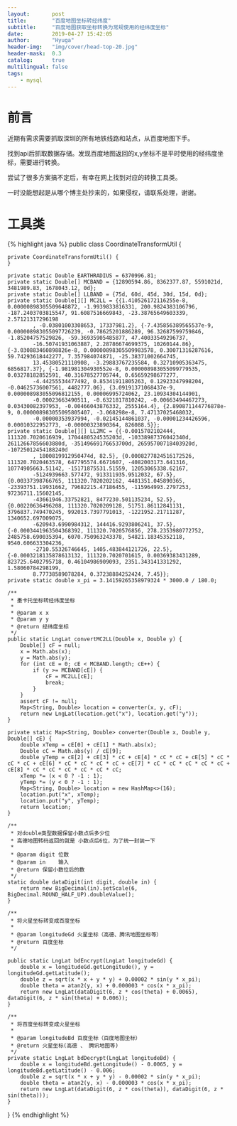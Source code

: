 ```yaml
---
layout:       post
title:        "百度地图坐标转经纬度"
subtitle:     "百度地图获取坐标转换为常规使用的经纬度坐标"
date:         2019-04-27 15:42:05
author:       "Hyuga"
header-img:   "img/cover/head-top-20.jpg"
header-mask:  0.3
catalog:      true
multilingual: false
tags:
    - mysql
---
```


# 前言
近期有需求需要抓取深圳的所有地铁线路和站点，从百度地图下手。

找到api后抓取数据存储。发现百度地图返回的x,y坐标不是平时使用的经纬度坐标，需要进行转换。

尝试了很多方案搞不定后，有幸在网上找到对应的转换工具类。

一时没能想起是从哪个博主处抄来的，如果侵权，请联系处理，谢谢。

# 工具类
{% highlight java %}
public class CoordinateTransformUtil {

    private CoordinateTransformUtil() {
    }

    private static Double EARTHRADIUS = 6370996.81;
    private static Double[] MCBAND = {12890594.86, 8362377.87, 5591021d, 3481989.83, 1678043.12, 0d};
    private static Double[] LLBAND = {75d, 60d, 45d, 30d, 15d, 0d};
    private static Double[][] MC2LL = {{1.410526172116255e-8, 0.00000898305509648872, -1.9939833816331, 200.9824383106796, -187.2403703815547, 91.6087516669843, -23.38765649603339, 2.57121317296198
            , -0.03801003308653, 17337981.2}, {-7.435856389565537e-9, 0.000008983055097726239, -0.78625201886289, 96.32687599759846, -1.85204757529826, -59.36935905485877, 47.40033549296737,
            -16.50741931063887, 2.28786674699375, 10260144.86}, {-3.030883460898826e-8, 0.00000898305509983578, 0.30071316287616, 59.74293618442277, 7.357984074871, -25.38371002664745,
            13.45380521110908, -3.29883767235584, 0.32710905363475, 6856817.37}, {-1.981981304930552e-8, 0.000008983055099779535, 0.03278182852591, 40.31678527705744, 0.65659298677277,
            -4.44255534477492, 0.85341911805263, 0.12923347998204, -0.04625736007561, 4482777.06}, {3.09191371068437e-9, 0.000008983055096812155, 0.00006995724062, 23.10934304144901,
            -0.00023663490511, -0.6321817810242, -0.00663494467273, 0.03430082397953, -0.00466043876332, 2555164.4}, {2.890871144776878e-9, 0.000008983055095805407, -3.068298e-8, 7.47137025468032,
            -0.00000353937994, -0.02145144861037, -0.00001234426596, 0.00010322952773, -0.00000323890364, 826088.5}};
    private static Double[][] LL2MC = {{-0.0015702102444, 111320.7020616939, 1704480524535203d, -10338987376042340d, 26112667856603880d, -35149669176653700d, 26595700718403920d, -10725012454188240d
            , 1800819912950474d, 82.5}, {0.0008277824516172526, 111320.7020463578, 647795574.6671607, -4082003173.641316, 10774905663.51142, -15171875531.51559, 12053065338.62167,
            -5124939663.577472, 913311935.9512032, 67.5}, {0.00337398766765, 111320.7020202162, 4481351.045890365, -23393751.19931662, 79682215.47186455, -115964993.2797253, 97236711.15602145,
            -43661946.33752821, 8477230.501135234, 52.5}, {0.00220636496208, 111320.7020209128, 51751.86112841131, 3796837.749470245, 992013.7397791013, -1221952.21711287, 1340652.697009075,
            -620943.6990984312, 144416.9293806241, 37.5}, {-0.0003441963504368392, 111320.7020576856, 278.2353980772752, 2485758.690035394, 6070.750963243378, 54821.18345352118, 9540.606633304236,
            -2710.55326746645, 1405.483844121726, 22.5}, {-0.0003218135878613132, 111320.7020701615, 0.00369383431289, 823725.6402795718, 0.46104986909093, 2351.343141331292, 1.58060784298199,
            8.77738589078284, 0.37238884252424, 7.45}};
    private static double x_pi = 3.14159265358979324 * 3000.0 / 180.0;

    /**
     * 墨卡托坐标转经纬度坐标
     *
     * @param x x
     * @param y y
     * @return 经纬度坐标
     */
    public static LngLat convertMC2LL(Double x, Double y) {
        Double[] cF = null;
        x = Math.abs(x);
        y = Math.abs(y);
        for (int cE = 0; cE < MCBAND.length; cE++) {
            if (y >= MCBAND[cE]) {
                cF = MC2LL[cE];
                break;
            }
        }
        assert cF != null;
        Map<String, Double> location = converter(x, y, cF);
        return new LngLat(location.get("x"), location.get("y"));
    }

    private static Map<String, Double> converter(Double x, Double y, Double[] cE) {
        double xTemp = cE[0] + cE[1] * Math.abs(x);
        Double cC = Math.abs(y) / cE[9];
        double yTemp = cE[2] + cE[3] * cC + cE[4] * cC * cC + cE[5] * cC * cC * cC + cE[6] * cC * cC * cC * cC + cE[7] * cC * cC * cC * cC * cC + cE[8] * cC * cC * cC * cC * cC * cC;
        xTemp *= (x < 0 ? -1 : 1);
        yTemp *= (y < 0 ? -1 : 1);
        Map<String, Double> location = new HashMap<>(16);
        location.put("x", xTemp);
        location.put("y", yTemp);
        return location;
    }

    /**
     * 对double类型数据保留小数点后多少位
     * 高德地图转码返回的就是 小数点后6位，为了统一封装一下
     *
     * @param digit 位数
     * @param in    输入
     * @return 保留小数位后的数
     */
    static double dataDigit(int digit, double in) {
        return new BigDecimal(in).setScale(6, BigDecimal.ROUND_HALF_UP).doubleValue();
    }

    /**
     * 将火星坐标转变成百度坐标
     *
     * @param longitudeGd 火星坐标（高德、腾讯地图坐标等）
     * @return 百度坐标
     */

    public static LngLat bdEncrypt(LngLat longitudeGd) {
        double x = longitudeGd.getLongitude(), y = longitudeGd.getLatitude();
        double z = sqrt(x * x + y * y) + 0.00002 * sin(y * x_pi);
        double theta = atan2(y, x) + 0.000003 * cos(x * x_pi);
        return new LngLat(dataDigit(6, z * cos(theta) + 0.0065), dataDigit(6, z * sin(theta) + 0.006));
    }

    /**
     * 将百度坐标转变成火星坐标
     *
     * @param longitudeBd 百度坐标（百度地图坐标）
     * @return 火星坐标(高德 、 腾讯地图等)
     */
    private static LngLat bdDecrypt(LngLat longitudeBd) {
        double x = longitudeBd.getLongitude() - 0.0065, y = longitudeBd.getLatitude() - 0.006;
        double z = sqrt(x * x + y * y) - 0.00002 * sin(y * x_pi);
        double theta = atan2(y, x) - 0.000003 * cos(x * x_pi);
        return new LngLat(dataDigit(6, z * cos(theta)), dataDigit(6, z * sin(theta)));
    }
}
{% endhighlight %}
